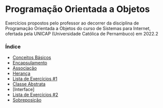 # Programação Orientada a Objetos

Exercícios propostos pelo professor ao decorrer da disciplina de Programação Orientada a Objetos do curso de Sistemas para Internet, ofertada pela UNICAP (Universidade Católica de Pernambuco) em 2022.2

### Índice

- [Conceitos Básicos](https://github.com/luizgnclvs/poo-unicap/tree/main/Conceitos%20B%C3%A1sicos)
- [Encapsulamento](https://github.com/luizgnclvs/poo-unicap/tree/main/Encapsulamento)
- [Associação](https://github.com/luizgnclvs/poo-unicap/tree/main/Associa%C3%A7%C3%A3o)
- [Herança](https://github.com/luizgnclvs/poo-unicap/tree/main/Heran%C3%A7a)
- [Lista de Exercícios #1](https://github.com/luizgnclvs/poo-unicap/tree/main/Lista%20de%20Exerc%C3%ADcios%20%231)
- [Classe Abstrata](https://github.com/luizgnclvs/poo-unicap/tree/main/Classe%20Abstrata)
- [Interface]
- [Lista de Exercícios #2](https://github.com/luizgnclvs/poo-unicap/tree/main/Lista-de-Exerc%C3%ADcios%232)
- [Sobreposição](https://github.com/luizgnclvs/poo-unicap/tree/main/Sobreposi%C3%A7%C3%A3o)